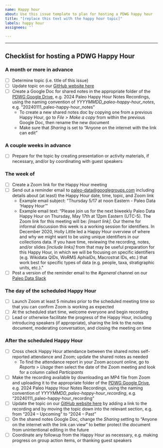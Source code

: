 ```yaml
---
name: Happy hour
about: Use this issue template to plan for hosting a PDWG happy hour
title: "[replace this text with the happy hour topic]"
labels: happy hour
assignees: ''

---
```


- - -
## Checklist for hosting a PDWG Happy Hour 

### A month or more in advance
- [ ] Determine topic (i.e. title of this issue)
- [ ] Update topic on our [GitHub website here](https://github.com/paleo-data/paleo-data.github.io/blob/main/happy-hours.md)
- [ ] Create a Google Doc for shared notes in the appropriate folder of the [PDWG Google Drive](https://drive.google.com/drive/folders/1UYyaRMMnQbgE_2FSiTdb4nLV8BAjyBz5?usp=sharing), e.g. 2024 Paleo Happy Hour Notes Recordings, using the naming convention of _YYYYMMDD_paleo-happy-hour_notes_, e.g. “20240111_paleo-happy-hour_notes”
    - To create a new shared notes doc by copying one from a previous Happy Hour, go to _File > Make a copy_ from within the previous Google Doc, then rename the new document
    - Make sure that _Sharing_ is set to “Anyone on the internet with the link can edit”

### A couple weeks in advance
- [ ] Prepare for the topic by creating presentation or activity materials, if necessary, and/or by coordinating with guest speakers

### The week of
- [ ] Create a Zoom link for the Happy Hour meeting
- [ ] Send out a reminder email to paleo-data@googlegroups.com including details about (at least) the Happy Hour date, time, topic, and Zoom link
    - Example email subject: "Thursday 5/17 at noon Eastern - Paleo Data ‘Happy Hour’”
    - Example email text: “Please join us for the next biweekly Paleo Data Happy Hour on Thursday, May 17th at 12pm Eastern (UTC-5). The Zoom link for this meeting will be: _[insert link]_. Our theme for informal discussion this week is a working session for identifiers. In December 2020, Holly Little led a Happy Hour overview of where and why we might want to be using unique identifiers in our collections data. If you have time, reviewing the recording, notes, and/or slides _[include links]_ from that may be useful preparation for this Happy Hour, in which we will be focusing on specific identifiers (e.g. Wikidata QIDs, WoRMS AphiaIDs, Macrostrat IDs, etc.) that work best for specific types of data (e.g. people, taxa, stratigraphic units, etc.)."
- [ ] Post a version of the reminder email to the _#general_ channel on our [Paleo Data Slack](https://paleo-data.slack.com/home)

### The day of the scheduled Happy Hour
- [ ] Launch Zoom at least 5 minutes prior to the scheduled meeting time so that you can confirm Zoom is working as expected
- [ ] At the scheduled start time, welcome everyone and begin recording
- [ ] Lead or otherwise facilitate the progress of the Happy Hour, including introducing speakers (if appropriate), sharing the link to the notes document, moderating conversation, and closing the meeting on time

### After the scheduled Happy Hour
- [ ] Cross check Happy Hour attendance between the shared notes self-reported attendance and Zoom; update the shared notes as needed
    - To find the attendance report in your Zoom account online, go to _Reports > Usage_ then select the date of the Zoom meeting and look for a column called _Participants_
- [ ] Make the recording available by downloading an MP4 file from Zoom and uploading it to the appropriate folder of the [PDWG Google Drive](https://drive.google.com/drive/folders/1UYyaRMMnQbgE_2FSiTdb4nLV8BAjyBz5?usp=sharing), e.g. 2024 Paleo Happy Hour Notes Recordings, using the naming convention of _YYYYMMDD_paleo-happy-hour_recording_, e.g. “20240111_paleo-happy-hour_recording”
- [ ] Update the topic on our [GitHub website here](https://github.com/paleo-data/paleo-data.github.io/blob/main/happy-hours.md) by adding a link to the recording and by moving the topic down into the relevant section, e.g. from “2024 – Upcoming” to “2024 – Past”
- [ ] On the shared notes Google Doc, change the _Sharing_ setting to “Anyone on the internet with the link can view” to better protect the document from unintentional editing in the future
- [ ] Coordinate any followup from the Happy Hour as necessary, e.g. making progress on group action items, or thanking guest speakers
